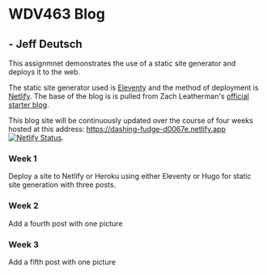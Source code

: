 # WDV463 Blog

## - Jeff Deutsch

This assignmnet demonstrates the use of a static site generator and deploys it to the web.

The static site generator used is [Eleventy](https://www.11ty.dev) and the method of deployment is [Netlify](https://www.netlify.com). The base of the blog is is pulled from Zach Leatherman's [official starter blog](https://github.com/11ty/eleventy-base-blog).

This blog site will be continuously updated over the course of four weeks hosted at this address: <https://dashing-fudge-d0067e.netlify.app> [![Netlify Status](https://api.netlify.com/api/v1/badges/3908d0ee-8b49-4710-931d-9f5fe99d9e1c/deploy-status)](https://app.netlify.com/sites/dashing-fudge-d0067e/deploys).

### Week 1

Deploy a site to Netlify or Heroku using either Eleventy or Hugo for static site generation with three posts.

### Week 2

Add a fourth post with one picture

### Week 3

Add a fifth post with one picture
